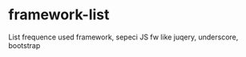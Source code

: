 framework-list
==============
List frequence used framework, sepeci  JS fw like juqery, underscore, bootstrap
